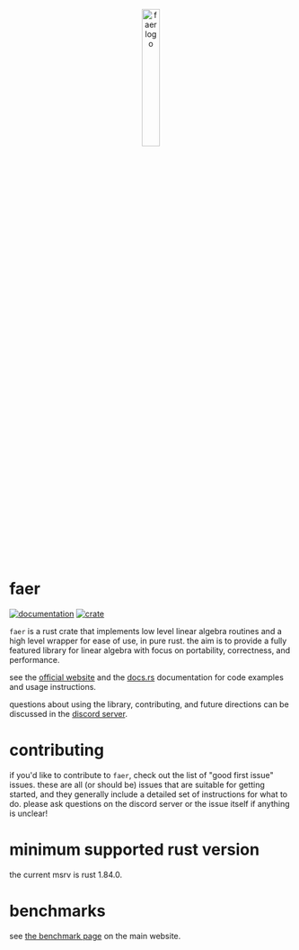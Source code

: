 <p align="center">
  <img src="https://github.com/user-attachments/assets/bae4b2ae-292b-4894-b5b5-afaf56725056" alt="faer logo"/ width="25%">
</p>

# faer

[![documentation](https://docs.rs/faer/badge.svg)](https://docs.rs/faer)
[![crate](https://img.shields.io/crates/v/faer.svg)](https://crates.io/crates/faer)

`faer` is a rust crate that implements low level linear algebra routines and a high level wrapper for ease of use, in pure rust.
the aim is to provide a fully featured library for linear algebra with focus on portability, correctness, and performance.

see the [official website](https://faer.veganb.tw) and the [docs.rs](https://docs.rs/faer/latest/faer) documentation for code examples and usage instructions.

questions about using the library, contributing, and future directions can be discussed in the [discord server](https://discord.gg/Ak5jDsAFVZ).

# contributing

if you'd like to contribute to `faer`, check out the list of "good first issue"
issues. these are all (or should be) issues that are suitable for getting
started, and they generally include a detailed set of instructions for what to
do. please ask questions on the discord server or the issue itself if anything
is unclear!

# minimum supported rust version

the current msrv is rust 1.84.0.

# benchmarks

see [the benchmark page](https://faer.veganb.tw/benchmarks/) on the main website.

